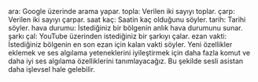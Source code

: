 ara: Google üzerinde arama yapar.
topla: Verilen iki sayıyı toplar.
çarp: Verilen iki sayıyı çarpar.
saat kaç: Saatin kaç olduğunu söyler.
tarih: Tarihi söyler.
hava durumu: İstediğiniz bir bölgenin anlık hava durumunu sunar.
şarkı çal: YouTube üzerinden istediğiniz bir şarkıyı çalar.
ezan vakti: İstediğiniz bölgenin en son ezan için kalan vakti söyler.
Yeni özellikler eklemek ve ses algılama yeteneklerini iyileştirmek için daha fazla komut ve daha iyi ses algılama özelliklerini tanımlayacağız. Bu şekilde sesli asistan daha işlevsel hale gelebilir.
